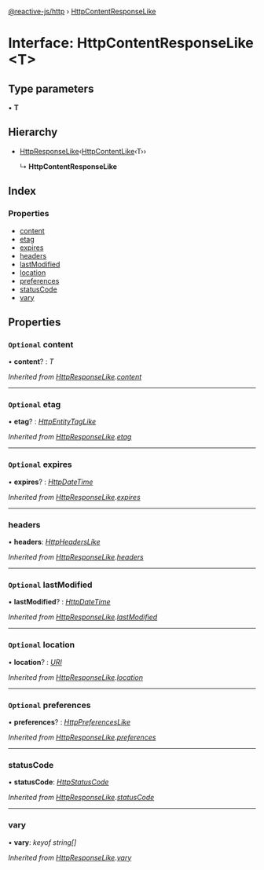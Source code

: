 [@reactive-js/http](../README.md) › [HttpContentResponseLike](httpcontentresponselike.md)

# Interface: HttpContentResponseLike <**T**>

## Type parameters

▪ **T**

## Hierarchy

* [HttpResponseLike](httpresponselike.md)‹[HttpContentLike](httpcontentlike.md)‹T››

  ↳ **HttpContentResponseLike**

## Index

### Properties

* [content](httpcontentresponselike.md#optional-content)
* [etag](httpcontentresponselike.md#optional-etag)
* [expires](httpcontentresponselike.md#optional-expires)
* [headers](httpcontentresponselike.md#headers)
* [lastModified](httpcontentresponselike.md#optional-lastmodified)
* [location](httpcontentresponselike.md#optional-location)
* [preferences](httpcontentresponselike.md#optional-preferences)
* [statusCode](httpcontentresponselike.md#statuscode)
* [vary](httpcontentresponselike.md#vary)

## Properties

### `Optional` content

• **content**? : *T*

*Inherited from [HttpResponseLike](httpresponselike.md).[content](httpresponselike.md#optional-content)*

___

### `Optional` etag

• **etag**? : *[HttpEntityTagLike](httpentitytaglike.md)*

*Inherited from [HttpResponseLike](httpresponselike.md).[etag](httpresponselike.md#optional-etag)*

___

### `Optional` expires

• **expires**? : *[HttpDateTime](../README.md#httpdatetime)*

*Inherited from [HttpResponseLike](httpresponselike.md).[expires](httpresponselike.md#optional-expires)*

___

###  headers

• **headers**: *[HttpHeadersLike](httpheaderslike.md)*

*Inherited from [HttpResponseLike](httpresponselike.md).[headers](httpresponselike.md#headers)*

___

### `Optional` lastModified

• **lastModified**? : *[HttpDateTime](../README.md#httpdatetime)*

*Inherited from [HttpResponseLike](httpresponselike.md).[lastModified](httpresponselike.md#optional-lastmodified)*

___

### `Optional` location

• **location**? : *[URI](uri.md)*

*Inherited from [HttpResponseLike](httpresponselike.md).[location](httpresponselike.md#optional-location)*

___

### `Optional` preferences

• **preferences**? : *[HttpPreferencesLike](httppreferenceslike.md)*

*Inherited from [HttpResponseLike](httpresponselike.md).[preferences](httpresponselike.md#optional-preferences)*

___

###  statusCode

• **statusCode**: *[HttpStatusCode](../enums/httpstatuscode.md)*

*Inherited from [HttpResponseLike](httpresponselike.md).[statusCode](httpresponselike.md#statuscode)*

___

###  vary

• **vary**: *keyof string[]*

*Inherited from [HttpResponseLike](httpresponselike.md).[vary](httpresponselike.md#vary)*
